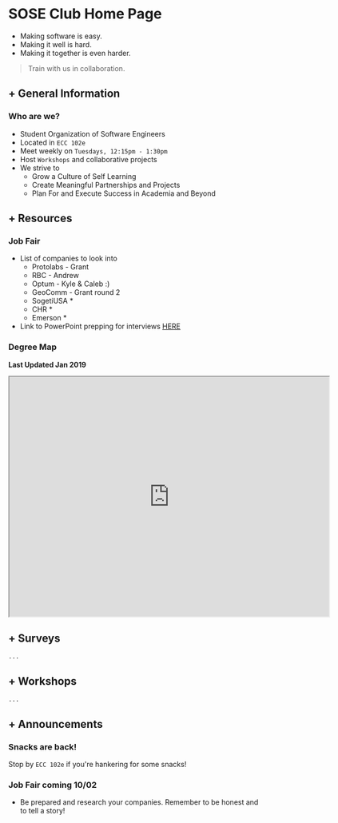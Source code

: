 # SOSE Club Home Page

- Making software is easy. 
- Making it well is hard. 
- Making it together is even harder. 

> Train with us in collaboration.

## + General Information

### Who are we?

 - Student Organization of Software Engineers
 - Located in `ECC 102e`
 - Meet weekly on `Tuesdays, 12:15pm - 1:30pm`
 - Host `Workshops` and collaborative projects 
 - We strive to
	- Grow a Culture of Self Learning 
	- Create Meaningful Partnerships and Projects 
	- Plan For and Execute Success in Academia and Beyond
	
## + Resources
### Job Fair
 - List of companies to look into
	- Protolabs - Grant
	 - RBC - Andrew 
	 - Optum - Kyle & Caleb :) 
	 - GeoComm - Grant round 2 
	 - SogetiUSA *
	 - CHR *
	 - Emerson *
 - Link to PowerPoint prepping for interviews [HERE](https://docs.google.com/presentation/d/1W546HdErPJ653AfJDIzm424gA3gFx8Tz4pNrucYa7lo/edit#slide=id.p)

### Degree Map

**Last Updated Jan 2019**
<html>
<iframe src="https://drive.google.com/file/d/1LhqDNUraXqqdPuRsb8Pgd9Y2biP-UG0i/preview" width="640" height="480"></iframe>
</html>

## + Surveys

`...`

## + Workshops
`...`


## + Announcements

### Snacks are back!

Stop by `ECC 102e` if you're hankering for some snacks!

### Job Fair coming 10/02

- Be prepared and research your companies. Remember to be honest and to tell a story!





